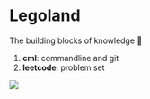# Legoland
The building blocks of knowledge 📑
1) **cml**: commandline and git
2) **leetcode**: problem set

![](https://cdn4.iconfinder.com/data/icons/childhood-and-toys/53/31-512.png)
